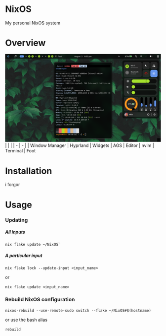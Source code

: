 # NixOS

My personal NixOS system

# Overview

![Example](https://github.com/mewoocat/NixOS/blob/main/assets/desktop-3.png)
|   |   |
| - | - |
| Window Manager | Hyprland
| Widgets | AGS
| Editor | nvim
| Terminal | Foot

# Installation
i forgor

# Usage
### Updating
##### All inputs
```
nix flake update ~/NixOS`
```
##### A particular input
```
nix flake lock --update-input <input_name>
```
or
```
nix flake update <input_name>
```

### Rebuild NixOS configuration
```
nixos-rebuild --use-remote-sudo switch --flake ~/NixOS#$(hostname)
```
or use the bash alias
```
rebuild
```

